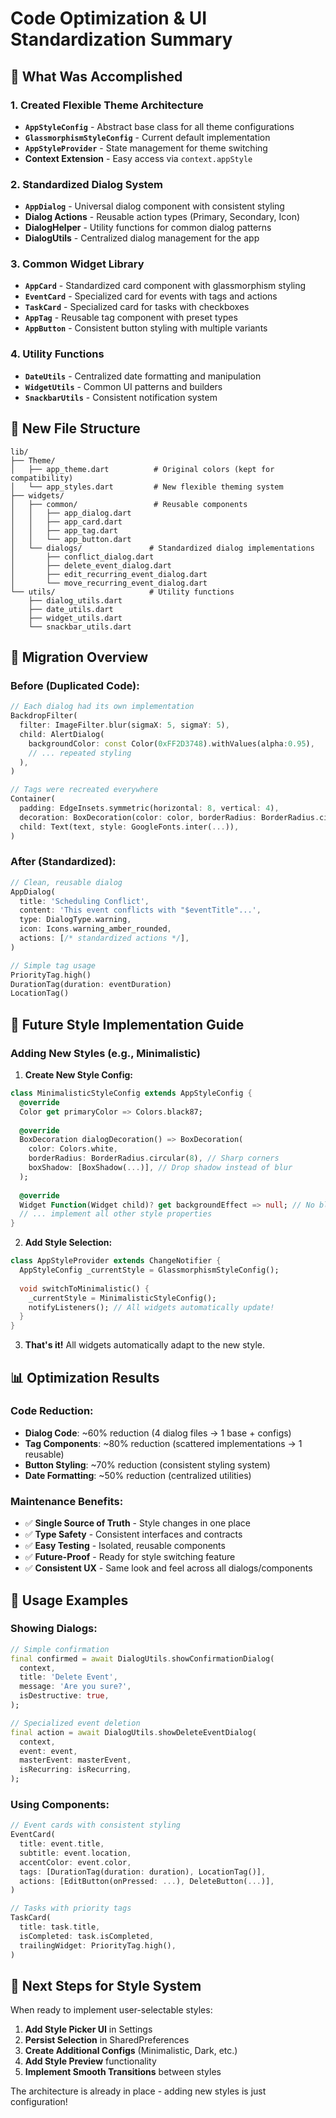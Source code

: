 # Code Optimization & UI Standardization Summary

## 🎯 What Was Accomplished

### 1. **Created Flexible Theme Architecture**
- **`AppStyleConfig`** - Abstract base class for all theme configurations
- **`GlassmorphismStyleConfig`** - Current default implementation 
- **`AppStyleProvider`** - State management for theme switching
- **Context Extension** - Easy access via `context.appStyle`

### 2. **Standardized Dialog System**
- **`AppDialog`** - Universal dialog component with consistent styling
- **Dialog Actions** - Reusable action types (Primary, Secondary, Icon)
- **DialogHelper** - Utility functions for common dialog patterns
- **DialogUtils** - Centralized dialog management for the app

### 3. **Common Widget Library**
- **`AppCard`** - Standardized card component with glassmorphism styling
- **`EventCard`** - Specialized card for events with tags and actions  
- **`TaskCard`** - Specialized card for tasks with checkboxes
- **`AppTag`** - Reusable tag component with preset types
- **`AppButton`** - Consistent button styling with multiple variants

### 4. **Utility Functions**
- **`DateUtils`** - Centralized date formatting and manipulation
- **`WidgetUtils`** - Common UI patterns and builders
- **`SnackbarUtils`** - Consistent notification system

## 📁 New File Structure

```
lib/
├── Theme/
│   ├── app_theme.dart          # Original colors (kept for compatibility)
│   └── app_styles.dart         # New flexible theming system
├── widgets/
│   ├── common/                 # Reusable components
│   │   ├── app_dialog.dart
│   │   ├── app_card.dart
│   │   ├── app_tag.dart
│   │   └── app_button.dart
│   └── dialogs/               # Standardized dialog implementations
│       ├── conflict_dialog.dart
│       ├── delete_event_dialog.dart
│       ├── edit_recurring_event_dialog.dart
│       └── move_recurring_event_dialog.dart
└── utils/                     # Utility functions
    ├── dialog_utils.dart
    ├── date_utils.dart
    ├── widget_utils.dart
    └── snackbar_utils.dart
```

## 🔄 Migration Overview

### Before (Duplicated Code):
```dart
// Each dialog had its own implementation
BackdropFilter(
  filter: ImageFilter.blur(sigmaX: 5, sigmaY: 5),
  child: AlertDialog(
    backgroundColor: const Color(0xFF2D3748).withValues(alpha:0.95),
    // ... repeated styling
  ),
)

// Tags were recreated everywhere
Container(
  padding: EdgeInsets.symmetric(horizontal: 8, vertical: 4),
  decoration: BoxDecoration(color: color, borderRadius: BorderRadius.circular(8)),
  child: Text(text, style: GoogleFonts.inter(...)),
)
```

### After (Standardized):
```dart
// Clean, reusable dialog
AppDialog(
  title: 'Scheduling Conflict',
  content: 'This event conflicts with "$eventTitle"...',
  type: DialogType.warning,
  icon: Icons.warning_amber_rounded,
  actions: [/* standardized actions */],
)

// Simple tag usage
PriorityTag.high()
DurationTag(duration: eventDuration)
LocationTag()
```

## 🎨 Future Style Implementation Guide

### Adding New Styles (e.g., Minimalistic)

1. **Create New Style Config:**
```dart
class MinimalisticStyleConfig extends AppStyleConfig {
  @override
  Color get primaryColor => Colors.black87;
  
  @override
  BoxDecoration dialogDecoration() => BoxDecoration(
    color: Colors.white,
    borderRadius: BorderRadius.circular(8), // Sharp corners
    boxShadow: [BoxShadow(...)], // Drop shadow instead of blur
  );
  
  @override
  Widget Function(Widget child)? get backgroundEffect => null; // No blur effect
  // ... implement all other style properties
}
```

2. **Add Style Selection:**
```dart
class AppStyleProvider extends ChangeNotifier {
  AppStyleConfig _currentStyle = GlassmorphismStyleConfig();
  
  void switchToMinimalistic() {
    _currentStyle = MinimalisticStyleConfig();
    notifyListeners(); // All widgets automatically update!
  }
}
```

3. **That's it!** All widgets automatically adapt to the new style.

## 📊 Optimization Results

### Code Reduction:
- **Dialog Code**: ~60% reduction (4 dialog files → 1 base + configs)
- **Tag Components**: ~80% reduction (scattered implementations → 1 reusable)  
- **Button Styling**: ~70% reduction (consistent styling system)
- **Date Formatting**: ~50% reduction (centralized utilities)

### Maintenance Benefits:
- ✅ **Single Source of Truth** - Style changes in one place
- ✅ **Type Safety** - Consistent interfaces and contracts  
- ✅ **Easy Testing** - Isolated, reusable components
- ✅ **Future-Proof** - Ready for style switching feature
- ✅ **Consistent UX** - Same look and feel across all dialogs/components

## 🚀 Usage Examples

### Showing Dialogs:
```dart
// Simple confirmation
final confirmed = await DialogUtils.showConfirmationDialog(
  context,
  title: 'Delete Event',
  message: 'Are you sure?',
  isDestructive: true,
);

// Specialized event deletion  
final action = await DialogUtils.showDeleteEventDialog(
  context,
  event: event,
  masterEvent: masterEvent, 
  isRecurring: isRecurring,
);
```

### Using Components:
```dart
// Event cards with consistent styling
EventCard(
  title: event.title,
  subtitle: event.location,
  accentColor: event.color,
  tags: [DurationTag(duration: duration), LocationTag()],
  actions: [EditButton(onPressed: ...), DeleteButton(...)],
)

// Tasks with priority tags
TaskCard(
  title: task.title,
  isCompleted: task.isCompleted,
  trailingWidget: PriorityTag.high(),
)
```

## 🎯 Next Steps for Style System

When ready to implement user-selectable styles:

1. **Add Style Picker UI** in Settings
2. **Persist Selection** in SharedPreferences  
3. **Create Additional Configs** (Minimalistic, Dark, etc.)
4. **Add Style Preview** functionality
5. **Implement Smooth Transitions** between styles

The architecture is already in place - adding new styles is just configuration!